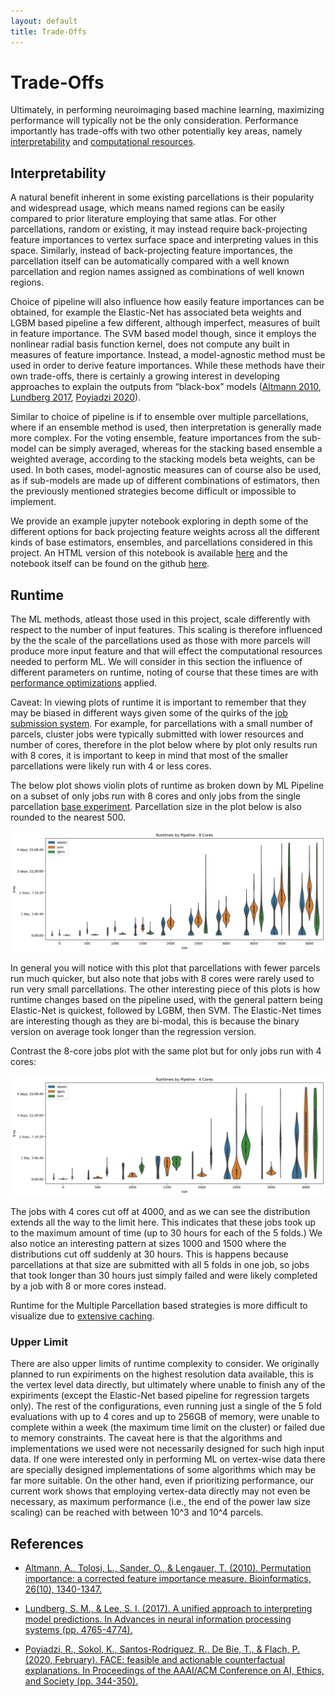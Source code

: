 ```yaml
---
layout: default
title: Trade-Offs
---
```


# Trade-Offs

Ultimately, in performing neuroimaging based machine learning, maximizing performance will typically not be the only consideration.
Performance importantly has trade-offs with two other potentially key areas, namely [interpretability](./trade_offs#interpretability) and [computational resources](./trade_offs#runtime).

## Interpretability

A natural benefit inherent in some existing parcellations is their popularity and widespread usage, which means named regions can be easily compared to prior literature employing that same atlas. For other parcellations, random or existing, it may instead require back-projecting feature importances
to vertex surface space and interpreting values in this space. Similarly, instead of back-projecting feature importances,
the parcellation itself can be automatically compared with a well known parcellation and
region names assigned as combinations of well known regions.

Choice of pipeline will also influence how easily feature importances can be obtained,
for example the Elastic-Net has associated beta weights and LGBM based pipeline a few different, although imperfect, measures of built in feature importance.
The SVM based model though, since it employs the nonlinear radial basis function kernel, does not compute any built in measures of feature importance.
Instead, a model-agnostic method must be used in order to derive feature importances. While these methods have their own trade-offs, there is certainly a growing interest in developing approaches to explain the outputs from “black-box” models ([Altmann 2010](https://academic.oup.com/bioinformatics/article/26/10/1340/193348), [Lundberg 2017](https://arxiv.org/abs/1705.07874), [Poyiadzi 2020](https://research-information.bris.ac.uk/ws/portalfiles/portal/221094080/aies2020cr.pdf)).

Similar to choice of pipeline is if to ensemble over multiple parcellations, where if an ensemble method is used, then interpretation is generally made more complex.
For the voting ensemble, feature importances from the sub-model can be simply averaged, whereas for the stacking based ensemble a weighted average,
according to the stacking models beta weights, can be used.
In both cases, model-agnostic measures can of course also be used, as if sub-models are made up of different combinations of estimators,
then the previously mentioned strategies become difficult or impossible to implement.

We provide an example jupyter notebook exploring in depth some of the different options for back projecting feature weights across all the different kinds of
base estimators, ensembles, and parcellations considered in this project. An HTML version of this notebook is available [here](./back_projection_examples.html) and the notebook itself can be found on the github [here](https://github.com/sahahn/parc_scaling/blob/main/extra/back_projection_examples.ipynb).



## Runtime

The ML methods, atleast those used in this project, scale differently with respect to the number of input features.
This scaling is therefore influenced by the the scale of the parcellations used as those with more parcels
will produce more input feature and that will effect the computational resources needed to perform ML.
We will consider in this section the influence of different parameters on runtime,
noting of course that these times are with [performance optimizations](./optimizations.html) applied.

Caveat: In viewing plots of runtime it is important to remember that they may be biased in different ways given some of the quirks of the
[job submission system](./optimizations#flexible-submission-system). For example, for parcellations with a small number of parcels, cluster
jobs were typically submitted with lower resources and number of cores, therefore in the plot below where by plot only results run with 8 cores, it is important
to keep in mind that most of the smaller parcellations were likely run with 4 or less cores.

The below plot shows violin plots of runtime as broken down by ML Pipeline on a subset of only jobs run with 8 cores
and only jobs from the single parcellation [base experiment](./index#bas-experiment-setup). Parcellation size in the plot
below is also rounded to the nearest 500.

![times](https://raw.githubusercontent.com/sahahn/parc_scaling/master/analyze/Figures/runtimes_by_model_8.png)

In general you will notice with this plot that parcellations with fewer parcels run much quicker, but also note that jobs with 8 cores were rarely used to run very small parcellations. The other interesting piece of this plots is how runtime changes based on the pipeline used, with the general pattern being Elastic-Net is quickest, followed by LGBM, then SVM. The Elastic-Net times are interesting though as they are bi-modal, this is because the binary version on average took longer than the regression version.

Contrast the 8-core jobs plot with the same plot but for only jobs run with 4 cores:

![times](https://raw.githubusercontent.com/sahahn/parc_scaling/master/analyze/Figures/runtimes_by_model_4.png)

The jobs with 4 cores cut off at 4000, and as we can see the distribution extends all the way to the limit here. This indicates that these jobs took up to the maximum amount of time (up to 30 hours for each of the 5 folds.) We also notice an interesting pattern at sizes 1000 and 1500 where the distributions cut off suddenly at 30 hours. This is happens because parcellations at that size are submitted with all 5 folds in one job, so jobs that took longer than 30 hours just simply failed and were likely completed by a job with 8 or more cores instead.

Runtime for the Multiple Parcellation based strategies is more difficult to visualize due to [extensive caching](./optimizations#multiple-parcellation-strategy-caching).

### Upper Limit

There are also upper limits of runtime complexity to consider. We originally planned to run expiriments on the highest resolution data available, this is the vertex level data directly, but ultimately where unable to finish any of the expiriments (except the Elastic-Net based pipeline for regression targets only). The rest of the configurations, even running just a single of the 5 fold evaluations with up to 4 cores and up to 256GB of memory, were unable to complete within a week (the maximum time limit on the cluster) or failed due to memory constraints. 
The caveat here is that the algorithms and implementations we used were not necessarily designed for such high input data. If one were interested only in performing ML on vertex-wise data there are specially designed implementations of some algorithms which may be far more suitable. On the other hand, even if prioritizing performance, our current work shows that employing vertex-data directly may not even be necessary, as maximum performance (i.e., the end of the power law size scaling) can be reached with between 10^3 and 10^4 parcels. 

## References

- [Altmann, A., Toloşi, L., Sander, O., & Lengauer, T. (2010). Permutation importance: a corrected feature importance measure. Bioinformatics, 26(10), 1340-1347.](https://academic.oup.com/bioinformatics/article/26/10/1340/193348)

- [Lundberg, S. M., & Lee, S. I. (2017). A unified approach to interpreting model predictions. In Advances in neural information processing systems (pp. 4765-4774).](https://arxiv.org/abs/1705.07874)

- [Poyiadzi, R., Sokol, K., Santos-Rodriguez, R., De Bie, T., & Flach, P. (2020, February). FACE: feasible and actionable counterfactual explanations. In Proceedings of the AAAI/ACM Conference on AI, Ethics, and Society (pp. 344-350).](https://research-information.bris.ac.uk/ws/portalfiles/portal/221094080/aies2020cr.pdf)
